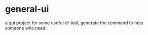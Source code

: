 # general-ui
a gui project for some useful cli tool, generate the command to help someone who need.
